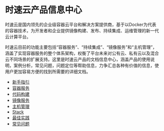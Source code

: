 # 时速云产品信息中心

时速云是国内领先的企业级容器云平台和解决方案提供商，基于以Docker为代表的容器技术，为开发者和企业提供镜像构建、发布、持续集成、运维管理的新一代云计算平台。

时速云目前的功能主要包括“容器服务”、“持续集成”、“镜像服务”和“主机管理”，涵盖了实现容器服务的整个体系架构，权衡了平台未来对公有云、私有云以及混合云不同场景的扩展支持。这里是时速云产品的文档信息中心，涵盖产品的使用说明，案例分析，常见问题，问题定位等帮助信息，力争汇总各种有价值的信息，使用户更加容易方便的找到所需要的详细文档。

* [新手指引](doc/v1/getting_started/README.md)
* [容器服务](doc/v1/container/README.md)
* [代码构建](doc/v1/ci/README.md)
* [镜像服务](doc/v1/registry/README.md)
* [主机管理](doc/v1/host/README.md)
* [Stack](doc/v1/stack/README.md)
* [最佳实践](doc/v1/best_practice/README.md)
* [常见问题](doc/v1/faq/README.md)